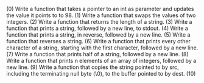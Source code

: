 (0) Write a function that takes a pointer to an int as parameter and updates the value it points to to 98.
(1) Write a function that swaps the values of two integers.
(2) Write a function that returns the length of a string.
(3) Write a function that prints a string, followed by a new line, to stdout.
(4) Write a function that prints a string, in reverse, followed by a new line.
(5) Write a function that reverses a string.
(6) Write a function that prints every other character of a string, starting with the first character, followed by a new line.
(7) Write a function that prints half of a string, followed by a new line.
(8) Write a function that prints n elements of an array of integers, followed by a new line.
(9) Write a function that copies the string pointed to by src, including the terminating null byte (\0), to the buffer pointed to by dest.
(10) 
